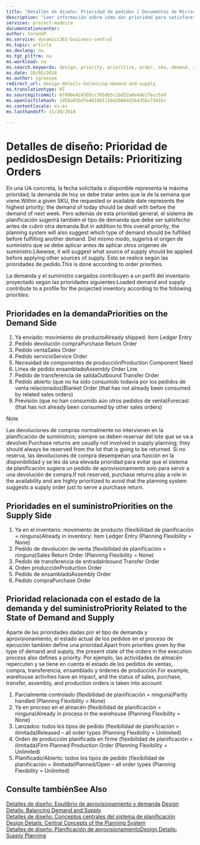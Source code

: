 ```yaml
---
title: "Detalles de diseño: Prioridad de pedidos | Documentos de Microsoft"
description: "Leer información sobre cómo dar prioridad para satisfacer los requisitos de demanda y oferta."
services: project-madeira
documentationcenter: 
author: SorenGP
ms.service: dynamics365-business-central
ms.topic: article
ms.devlang: na
ms.tgt_pltfrm: na
ms.workload: na
ms.search.keywords: design, priority, prioritize, order, sku, demand, supply
ms.date: 10/01/2018
ms.author: sgroespe
redirect_url: design-details-balancing-demand-and-supply
ms.translationtype: HT
ms.sourcegitcommit: 67400e424305cc705db5c1bd52a8e4de17ecc5a9
ms.openlocfilehash: 1d58a02bdfe4810d1116d20866d3b435bc7341bc
ms.contentlocale: es-es
ms.lasthandoff: 11/20/2018

---
```

# <a name="design-details-prioritizing-orders"></a><span data-ttu-id="d58d9-103">Detalles de diseño: Prioridad de pedidos</span><span class="sxs-lookup"><span data-stu-id="d58d9-103">Design Details: Prioritizing Orders</span></span>
<span data-ttu-id="d58d9-104">En una UA concreta, la fecha solicitada o disponible representa la máxima prioridad; la demanda de hoy se debe tratar antes que la de la semana que viene.</span><span class="sxs-lookup"><span data-stu-id="d58d9-104">Within a given SKU, the requested or available date represents the highest priority; the demand of today should be dealt with before the demand of next week.</span></span> <span data-ttu-id="d58d9-105">Pero además de esta prioridad general, el sistema de planificación sugerirá también el tipo de demanda que debe ser satisfecho antes de cubrir otra demanda.</span><span class="sxs-lookup"><span data-stu-id="d58d9-105">But in addition to this overall priority, the planning system will also suggest which type of demand should be fulfilled before fulfilling another demand.</span></span> <span data-ttu-id="d58d9-106">Del mismo modo, sugerirá el origen de suministro que se debe aplicar antes de aplicar otros orígenes de suministro.</span><span class="sxs-lookup"><span data-stu-id="d58d9-106">Likewise, it will suggest what source of supply should be applied before applying other sources of supply.</span></span> <span data-ttu-id="d58d9-107">Esto se realice según las prioridades de pedido.</span><span class="sxs-lookup"><span data-stu-id="d58d9-107">This is done according to order priorities.</span></span>  

<span data-ttu-id="d58d9-108">La demanda y el suministro cargados contribuyen a un perfil del inventario proyectado según las prioridades siguientes:</span><span class="sxs-lookup"><span data-stu-id="d58d9-108">Loaded demand and supply contribute to a profile for the projected inventory according to the following priorities:</span></span>  

## <a name="priorities-on-the-demand-side"></a><span data-ttu-id="d58d9-109">Prioridades en la demanda</span><span class="sxs-lookup"><span data-stu-id="d58d9-109">Priorities on the Demand Side</span></span>  
1. <span data-ttu-id="d58d9-110">Ya enviado: movimiento de producto</span><span class="sxs-lookup"><span data-stu-id="d58d9-110">Already shipped: Item Ledger Entry</span></span>  
2. <span data-ttu-id="d58d9-111">Pedido devolución compra</span><span class="sxs-lookup"><span data-stu-id="d58d9-111">Purchase Return Order</span></span>  
3. <span data-ttu-id="d58d9-112">Pedido venta</span><span class="sxs-lookup"><span data-stu-id="d58d9-112">Sales Order</span></span>  
4. <span data-ttu-id="d58d9-113">Pedido servicio</span><span class="sxs-lookup"><span data-stu-id="d58d9-113">Service Order</span></span>  
5. <span data-ttu-id="d58d9-114">Necesidad de componentes de producción</span><span class="sxs-lookup"><span data-stu-id="d58d9-114">Production Component Need</span></span>  
6. <span data-ttu-id="d58d9-115">Línea de pedido ensamblado</span><span class="sxs-lookup"><span data-stu-id="d58d9-115">Assembly Order Line</span></span>  
7. <span data-ttu-id="d58d9-116">Pedido de transferencia de salida</span><span class="sxs-lookup"><span data-stu-id="d58d9-116">Outbound Transfer Order</span></span>  
8. <span data-ttu-id="d58d9-117">Pedido abierto (que no ha sido consumido todavía por los pedidos de venta relacionados)</span><span class="sxs-lookup"><span data-stu-id="d58d9-117">Blanket Order (that has not already been consumed by related sales orders)</span></span>  
9. <span data-ttu-id="d58d9-118">Previsión (que no han consumido aún otros pedidos de venta)</span><span class="sxs-lookup"><span data-stu-id="d58d9-118">Forecast (that has not already been consumed by other sales orders)</span></span>  

> [!NOTE]  
>  <span data-ttu-id="d58d9-119">Las devoluciones de compras normalmente no intervienen en la planificación de suministros; siempre se deben reservar del lote que se va a devolver.</span><span class="sxs-lookup"><span data-stu-id="d58d9-119">Purchase returns are usually not involved in supply planning; they should always be reserved from the lot that is going to be returned.</span></span> <span data-ttu-id="d58d9-120">Si no reserva, las devoluciones de compra desempeñan una función en la disponibilidad y se les da una elevada prioridad para evitar que el sistema de planificación sugiera un pedido de aprovisionamiento solo para servir a una devolución de compra.</span><span class="sxs-lookup"><span data-stu-id="d58d9-120">If not reserved, purchase returns play a role in the availability and are highly prioritized to avoid that the planning system suggests a supply order just to serve a purchase return.</span></span>  

## <a name="priorities-on-the-supply-side"></a><span data-ttu-id="d58d9-121">Prioridades en el suministro</span><span class="sxs-lookup"><span data-stu-id="d58d9-121">Priorities on the Supply Side</span></span>  
1. <span data-ttu-id="d58d9-122">Ya en el inventario: movimiento de producto (flexibilidad de planificación = ninguna)</span><span class="sxs-lookup"><span data-stu-id="d58d9-122">Already in inventory: Item Ledger Entry (Planning Flexibility = None)</span></span>  
2. <span data-ttu-id="d58d9-123">Pedido de devolución de venta (flexibilidad de planificación = ninguna)</span><span class="sxs-lookup"><span data-stu-id="d58d9-123">Sales Return Order (Planning Flexibility = None)</span></span>  
3. <span data-ttu-id="d58d9-124">Pedido de transferencia de entrada</span><span class="sxs-lookup"><span data-stu-id="d58d9-124">Inbound Transfer Order</span></span>  
4. <span data-ttu-id="d58d9-125">Orden producción</span><span class="sxs-lookup"><span data-stu-id="d58d9-125">Production Order</span></span>  
5. <span data-ttu-id="d58d9-126">Pedido de ensamblado</span><span class="sxs-lookup"><span data-stu-id="d58d9-126">Assembly Order</span></span>  
6. <span data-ttu-id="d58d9-127">Pedido compra</span><span class="sxs-lookup"><span data-stu-id="d58d9-127">Purchase Order</span></span>  

## <a name="priority-related-to-the-state-of-demand-and-supply"></a><span data-ttu-id="d58d9-128">Prioridad relacionada con el estado de la demanda y del suministro</span><span class="sxs-lookup"><span data-stu-id="d58d9-128">Priority Related to the State of Demand and Supply</span></span>  
<span data-ttu-id="d58d9-129">Aparte de las prioridades dadas por el tipo de demanda y aprovisionamiento, el estado actual de los pedidos en el proceso de ejecución también define una prioridad.</span><span class="sxs-lookup"><span data-stu-id="d58d9-129">Apart from priorities given by the type of demand and supply, the present state of the orders in the execution process also defines a priority.</span></span> <span data-ttu-id="d58d9-130">Por ejemplo, las actividades de almacén repercuten y se tiene en cuenta el estado de los pedidos de ventas, compra, transferencia, ensamblado y órdenes de producción.</span><span class="sxs-lookup"><span data-stu-id="d58d9-130">For example, warehouse activities have an impact, and the status of sales, purchase, transfer, assembly, and production orders is taken into account:</span></span>  

1. <span data-ttu-id="d58d9-131">Parcialmente controlado (flexibilidad de planificación = ninguna)</span><span class="sxs-lookup"><span data-stu-id="d58d9-131">Partly handled (Planning Flexibility = None)</span></span>  
2. <span data-ttu-id="d58d9-132">Ya en proceso en el almacén (flexibilidad de planificación = ninguna)</span><span class="sxs-lookup"><span data-stu-id="d58d9-132">Already in process in the warehouse (Planning Flexibility = None)</span></span>  
3. <span data-ttu-id="d58d9-133">Lanzados: todos los tipos de pedido (flexibilidad de planificación = ilimitada)</span><span class="sxs-lookup"><span data-stu-id="d58d9-133">Released – all order types (Planning Flexibility = Unlimited)</span></span>  
4. <span data-ttu-id="d58d9-134">Orden de producción planificada en firme (flexibilidad de planificación = ilimitada)</span><span class="sxs-lookup"><span data-stu-id="d58d9-134">Firm Planned Production Order (Planning Flexibility = Unlimited)</span></span>  
5. <span data-ttu-id="d58d9-135">Planificado/Abierto: todos los tipos de pedido (flexibilidad de planificación = ilimitada)</span><span class="sxs-lookup"><span data-stu-id="d58d9-135">Planned/Open – all order types (Planning Flexibility = Unlimited)</span></span>  

## <a name="see-also"></a><span data-ttu-id="d58d9-136">Consulte también</span><span class="sxs-lookup"><span data-stu-id="d58d9-136">See Also</span></span>  
<span data-ttu-id="d58d9-137">[Detalles de diseño: Equilibrio de aprovisionamiento y demanda](design-details-balancing-demand-and-supply.md) </span><span class="sxs-lookup"><span data-stu-id="d58d9-137">[Design Details: Balancing Demand and Supply](design-details-balancing-demand-and-supply.md) </span></span>  
<span data-ttu-id="d58d9-138">[Detalles de diseño: Conceptos centrales del sistema de planificación](design-details-central-concepts-of-the-planning-system.md) </span><span class="sxs-lookup"><span data-stu-id="d58d9-138">[Design Details: Central Concepts of the Planning System](design-details-central-concepts-of-the-planning-system.md) </span></span>  
[<span data-ttu-id="d58d9-139">Detalles de diseño: Planificación de aprovisionamiento</span><span class="sxs-lookup"><span data-stu-id="d58d9-139">Design Details: Supply Planning</span></span>](design-details-supply-planning.md)

